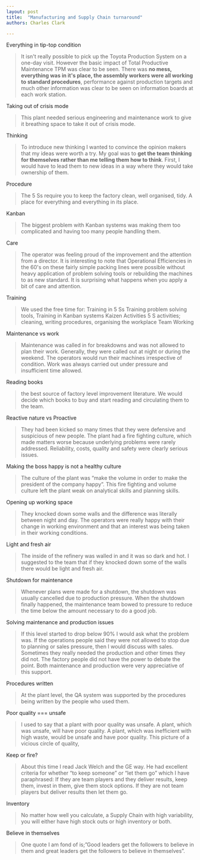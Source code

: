 ```yaml
---
layout: post
title:  "Manufacturing and Supply Chain turnaround"
authors: Charles Clark

---
```


Everything in tip-top condition

> It isn't really possible to pick up the Toyota Production System on a one-day visit. However the basic impact of Total Productive Maintenance TPM was clear to be seen. There was **no mess, everything was in it's place, the assembly workers were all working to standard procedures**, performance against production targets and much other information was clear to be seen on information boards at each work station.

Taking out of crisis mode

> This plant needed serious engineering and maintenance work to give it breathing space to take it out of crisis mode.

Thinking

> To introduce new thinking I wanted to convince the opinion makers that my ideas were worth a try. My goal was to **get the team thinking for themselves rather than me telling them how to think**. First, I would have to lead them to new ideas in a way where they would take ownership of them.

Procedure

> The 5 Ss require you to keep the factory clean, well organised, tidy. A place for everything and everything in its place.

Kanban

> The biggest problem with Kanban systems was making them too complicated and having too many people handling them.

Care

> The operator was feeling proud of the improvement and the attention from a director. It is interesting to note that Operational Efficiencies in the 60's on these fairly simple packing lines were possible without heavy application of problem solving tools or rebuilding the machines to as new standard. It is surprising what happens when you apply a bit of care and attention.

Training

> We used the free time for: Training in 5 Ss Training problem solving tools, Training in Kanban systems Kaizen Activities 5 S activities; cleaning, writing procedures, organising the workplace Team Working

Maintenance vs work

> Maintenance was called in for breakdowns and was not allowed to plan their work. Generally, they were called out at night or during the weekend. The operators would run their machines irrespective of condition. Work was always carried out under pressure and insufficient time allowed.

Reading books

> the best source of factory level improvement literature. We would decide which books to buy and start reading and circulating them to the team.

Reactive nature vs Proactive

> They had been kicked so many times that they were defensive and suspicious of new people. The plant had a fire fighting culture, which made matters worse because underlying problems were rarely addressed. Reliability, costs, quality and safety were clearly serious issues.

Making the boss happy is not a healthy culture

> The culture of the plant was “make the volume in order to make the president of the company happy”. This fire fighting and volume culture left the plant weak on analytical skills and planning skills.

Opening up working space

> They knocked down some walls and the difference was literally between night and day. The operators were really happy with their change in working environment and that an interest was being taken in their working conditions.

Light and fresh air

> The inside of the refinery was walled in and it was so dark and hot. I suggested to the team that if they knocked down some of the walls there would be light and fresh air.

Shutdown for maintenance

> Whenever plans were made for a shutdown, the shutdown was usually cancelled due to production pressure. When the shutdown finally happened, the maintenance team bowed to pressure to reduce the time below the amount necessary to do a good job.

Solving maintenance and production issues

> If this level started to drop below 90% I would ask what the problem was. If the operations people said they were not allowed to stop due to planning or sales pressure, then I would discuss with sales. Sometimes they really needed the production and other times they did not. The factory people did not have the power to debate the point. Both maintenance and production were very appreciative of this support.

Procedures written

> At the plant level, the QA system was supported by the procedures being written by the people who used them.

Poor quality === unsafe

> I used to say that a plant with poor quality was unsafe. A plant, which was unsafe, will have poor quality. A plant, which was inefficient with high waste, would be unsafe and have poor quality. This picture of a vicious circle of quality,

Keep or fire?

> About this time I read Jack Welch and the GE way. He had excellent criteria for whether “to keep someone” or “let them go” which I have paraphrased: If they are team players and they deliver results, keep them, invest in them, give them stock options. If they are not team players but deliver results then let them go.

Inventory

> No matter how well you calculate, a Supply Chain with high variability, you will either have high stock outs or high inventory or both.

Believe in themselves

> One quote I am fond of is;”Good leaders get the followers to believe in them and great leaders get the followers to believe in themselves”.
